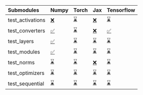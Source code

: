 | Submodules       | Numpy                                                                                                                           | Torch                                                                                                                           | Jax                                                                                                                             | Tensorflow                                                                                                                      |
|:-----------------|:--------------------------------------------------------------------------------------------------------------------------------|:--------------------------------------------------------------------------------------------------------------------------------|:--------------------------------------------------------------------------------------------------------------------------------|:--------------------------------------------------------------------------------------------------------------------------------|
| test_activations | <a href="https://github.com/unifyai/ivy/runs/8029097010?check_suite_focus=true" rel="noopener noreferrer" target="_blank">❌</a> | <a href="https://github.com/unifyai/ivy/runs/8029097369?check_suite_focus=true" rel="noopener noreferrer" target="_blank">⌛</a> | <a href="https://github.com/unifyai/ivy/runs/8029097786?check_suite_focus=true" rel="noopener noreferrer" target="_blank">❌</a> | <a href="https://github.com/unifyai/ivy/runs/8029098139?check_suite_focus=true" rel="noopener noreferrer" target="_blank">⌛</a> |
| test_converters  | <a href="https://github.com/unifyai/ivy/runs/8029097072?check_suite_focus=true" rel="noopener noreferrer" target="_blank">✅</a> | <a href="https://github.com/unifyai/ivy/runs/8029097424?check_suite_focus=true" rel="noopener noreferrer" target="_blank">⌛</a> | <a href="https://github.com/unifyai/ivy/runs/8029097846?check_suite_focus=true" rel="noopener noreferrer" target="_blank">❌</a> | <a href="https://github.com/unifyai/ivy/runs/8029098183?check_suite_focus=true" rel="noopener noreferrer" target="_blank">✅</a> |
| test_layers      | <a href="https://github.com/unifyai/ivy/runs/8029097129?check_suite_focus=true" rel="noopener noreferrer" target="_blank">✅</a> | <a href="https://github.com/unifyai/ivy/runs/8029097487?check_suite_focus=true" rel="noopener noreferrer" target="_blank">⌛</a> | <a href="https://github.com/unifyai/ivy/runs/8029097916?check_suite_focus=true" rel="noopener noreferrer" target="_blank">⌛</a> | <a href="https://github.com/unifyai/ivy/runs/8029098220?check_suite_focus=true" rel="noopener noreferrer" target="_blank">⌛</a> |
| test_modules     | <a href="https://github.com/unifyai/ivy/runs/8029097175?check_suite_focus=true" rel="noopener noreferrer" target="_blank">✅</a> | <a href="https://github.com/unifyai/ivy/runs/8029097547?check_suite_focus=true" rel="noopener noreferrer" target="_blank">⌛</a> | <a href="https://github.com/unifyai/ivy/runs/8029097965?check_suite_focus=true" rel="noopener noreferrer" target="_blank">⌛</a> | <a href="https://github.com/unifyai/ivy/runs/8029098275?check_suite_focus=true" rel="noopener noreferrer" target="_blank">⌛</a> |
| test_norms       | <a href="https://github.com/unifyai/ivy/runs/8029097219?check_suite_focus=true" rel="noopener noreferrer" target="_blank">⌛</a> | <a href="https://github.com/unifyai/ivy/runs/8029097622?check_suite_focus=true" rel="noopener noreferrer" target="_blank">⌛</a> | <a href="https://github.com/unifyai/ivy/runs/8029098010?check_suite_focus=true" rel="noopener noreferrer" target="_blank">❌</a> | <a href="https://github.com/unifyai/ivy/runs/8029098317?check_suite_focus=true" rel="noopener noreferrer" target="_blank">⌛</a> |
| test_optimizers  | <a href="https://github.com/unifyai/ivy/runs/8029097266?check_suite_focus=true" rel="noopener noreferrer" target="_blank">⌛</a> | <a href="https://github.com/unifyai/ivy/runs/8029097677?check_suite_focus=true" rel="noopener noreferrer" target="_blank">⌛</a> | <a href="https://github.com/unifyai/ivy/runs/8029098045?check_suite_focus=true" rel="noopener noreferrer" target="_blank">⌛</a> | <a href="https://github.com/unifyai/ivy/runs/8029098384?check_suite_focus=true" rel="noopener noreferrer" target="_blank">⌛</a> |
| test_sequential  | <a href="https://github.com/unifyai/ivy/runs/8029097318?check_suite_focus=true" rel="noopener noreferrer" target="_blank">⌛</a> | <a href="https://github.com/unifyai/ivy/runs/8029097743?check_suite_focus=true" rel="noopener noreferrer" target="_blank">⌛</a> | <a href="https://github.com/unifyai/ivy/runs/8029098103?check_suite_focus=true" rel="noopener noreferrer" target="_blank">⌛</a> | <a href="https://github.com/unifyai/ivy/runs/8029098437?check_suite_focus=true" rel="noopener noreferrer" target="_blank">⌛</a> |